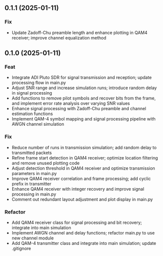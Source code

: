 ## 0.1.1 (2025-01-11)

### Fix

- Update Zadoff-Chu preamble length and enhance plotting in QAM4 receiver; improve channel equalization method

## 0.1.0 (2025-01-11)

### Feat

- Integrate ADI Pluto SDR for signal transmission and reception; update processing flow in main.py
- Adjust SNR range and increase simulation runs; introduce random delay in signal processing
- Add functions to remove pilot symbols and recover bits from the frame, and implement error rate analysis over varying SNR values
- Enhance signal processing with Zadoff-Chu preamble and channel estimation functions
- Implement QAM-4 symbol mapping and signal processing pipeline with AWGN channel simulation

### Fix

- Reduce number of runs in transmission simulation; add random delay to transmitted packets
- Refine frame start detection in QAM4 receiver; optimize location filtering and remove unused plotting code
- Adjust detection threshold in QAM4 receiver and optimize transmission parameters in main.py
- Improve QAM4 receiver correlation and frame processing; add cyclic prefix in transmitter
- Enhance QAM4 receiver with integer recovery and improve signal processing in main.py
- Comment out redundant layout adjustment and plot display in main.py

### Refactor

- Add QAM4 receiver class for signal processing and bit recovery; integrate into main simulation
- Implement AWGN channel and delay functions; refactor main.py to use new channel module
- Add QAM-4 transmitter class and integrate into main simulation; update .gitignore
